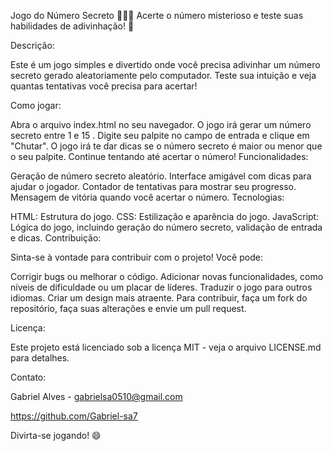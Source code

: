 Jogo do Número Secreto 🧙‍♂️✨
Acerte o número misterioso e teste suas habilidades de adivinhação! 🧠

Descrição:

Este é um jogo simples e divertido onde você precisa adivinhar um número secreto gerado aleatoriamente pelo computador. Teste sua intuição e veja quantas tentativas você precisa para acertar!

Como jogar:

Abra o arquivo index.html no seu navegador.
O jogo irá gerar um número secreto entre 1 e 15
.
Digite seu palpite no campo de entrada e clique em "Chutar".
O jogo irá te dar dicas se o número secreto é maior ou menor que o seu palpite.
Continue tentando até acertar o número!
Funcionalidades:

Geração de número secreto aleatório.
Interface amigável com dicas para ajudar o jogador.
Contador de tentativas para mostrar seu progresso.
Mensagem de vitória quando você acertar o número.
Tecnologias:

HTML: Estrutura do jogo.
CSS: Estilização e aparência do jogo.
JavaScript: Lógica do jogo, incluindo geração do número secreto, validação de entrada e dicas.
Contribuição:

Sinta-se à vontade para contribuir com o projeto! Você pode:

Corrigir bugs ou melhorar o código.
Adicionar novas funcionalidades, como níveis de dificuldade ou um placar de líderes.
Traduzir o jogo para outros idiomas.
Criar um design mais atraente.
Para contribuir, faça um fork do repositório, faça suas alterações e envie um pull request.

Licença:

Este projeto está licenciado sob a licença MIT - veja o arquivo LICENSE.md para detalhes.   

Contato:

Gabriel Alves - gabrielsa0510@gmail.com

https://github.com/Gabriel-sa7

Divirta-se jogando! 😄